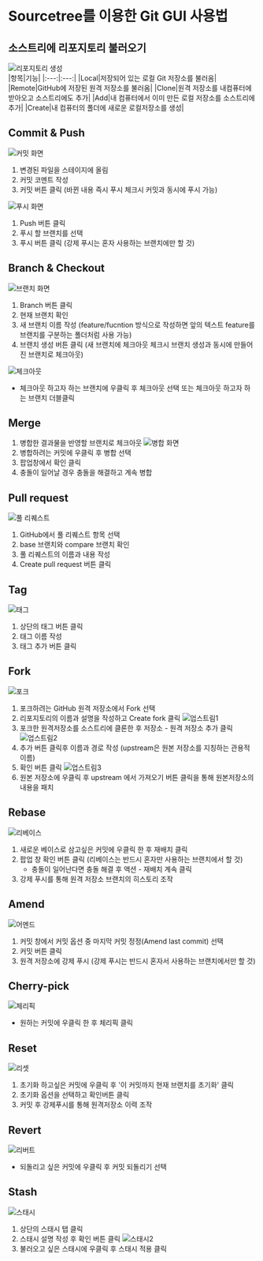 # Sourcetree를 이용한 Git GUI 사용법  
## 소스트리에 리포지토리 불러오기  
![리포지토리 생성](./image/make_repository.png)  
|항목|기능|
|:---:|:---:|
|Local|저장되어 있는 로컬 Git 저장소를 불러옴|
|Remote|GitHub에 저장된 원격 저장소를 불러옴|
|Clone|원격 저장소를 내컴퓨터에 받아오고 소스트리에도 추가|
|Add|내 컴퓨터에서 이미 만든 로컬 저장소를 소스트리에 추가|
|Create|내 컴퓨터의 폴더에 새로운 로컬저장소를 생성|    
## Commit & Push  
![커밋 화면](./image/commit.png)  
1. 변경된 파일을 스테이지에 올림
2. 커밋 코멘트 작성
3. 커밋 버튼 클릭 (바뀐 내용 즉시 푸시 체크시 커밋과 동시에 푸시 가능)  

![푸시 화면](./image/push.png) 
1. Push 버튼 클릭
2. 푸시 할 브랜치를 선택
3. 푸시 버튼 클릭 (강제 푸시는 혼자 사용하는 브랜치에만 할 것)  
## Branch & Checkout  
![브랜치 화면](./image/branch.png)  
1. Branch 버튼 클릭
2. 현재 브랜치 확인
3. 새 브랜치 이름 작성 (feature/fucntion 방식으로 작성하면 앞의 텍스트 feature를 브랜치를 구분하는 폴더처럼 사용 가능)
4. 브랜치 생성 버튼 클릭 (새 브랜치에 체크아웃 체크시 브랜치 생성과 동시에 만들어진 브랜치로 체크아웃)  

![체크아웃](./image/checkout.png)
- 체크아웃 하고자 하는 브랜치에 우클릭 후 체크아웃 선택 또는 체크아웃 하고자 하는 브랜치 더블클릭  
## Merge  
1. 병합한 결과물을 반영할 브랜치로 체크아웃
![병합 화면](./image/merge.png)
2. 병합하려는 커밋에 우클릭 후 병합 선택
3. 팝업창에서 확인 클릭
4. 충돌이 일어날 경우 충돌을 해결하고 계속 병합  
## Pull request  
![풀 리퀘스트](./image/pull_request.png)  
1. GitHub에서 풀 리퀘스트 항목 선택
2. base 브랜치와 compare 브랜치 확인
3. 풀 리퀘스트의 이름과 내용 작성
4. Create pull request 버튼 클릭  
## Tag  
![태그](./image/tag.png)  
1. 상단의 태그 버튼 클릭
2. 태그 이름 작성
3. 태그 추가 버튼 클릭  
## Fork  
![포크](./image/fork.png)  
1. 포크하려는 GitHub 원격 저장소에서 Fork 선택
2. 리포지토리의 이름과 설명을 작성하고 Create fork 클릭
![업스트림1](./image/upstream1.png)
3. 포크한 원격저장소를 소스트리에 클론한 후 저장소 - 원격 저장소 추가 클릭
![업스트림2](./image/upstream2.png)
4. 추가 버튼 클릭후 이름과 경로 작성 (upstream은 원본 저장소를 지칭하는 관용적 이름)
5. 확인 버튼 클릭
![업스트림3](./image/upstream3.png)
6. 원본 저장소에 우클릭 후 upstream 에서 가져오기 버튼 클릭을 통해 원본저장소의 내용을 패치  
## Rebase  
![리베이스](./image/rebase.png)  
1. 새로운 베이스로 삼고싶은 커밋에 우클릭 한 후 재배치 클릭
2. 팝업 창 확인 버튼 클릭 (리베이스는 반드시 혼자만 사용하는 브랜치에서 할 것)
    - 충돌이 일어난다면 충돌 해결 후 액션 - 재배치 계속 클릭
3. 강제 푸시를 통해 원격 저장소 브랜치의 히스토리 조작  
## Amend
![어멘드](./image/amend.png)  
1. 커밋 창에서 커밋 옵션 중 마지막 커밋 정정(Amend last commit) 선택
2. 커밋 버튼 클릭
3. 원격 저장소에 강제 푸시 (강제 푸시는 반드시 혼자서 사용하는 브랜치에서만 할 것)  
## Cherry-pick  
![체리픽](./image/cherrypick.png)
- 원하는 커밋에 우클릭 한 후 체리픽 클릭  
## Reset  
![리셋](./image/reset.png)
1. 초기화 하고싶은 커밋에 우클릭 후 '이 커밋까지 현재 브랜치를 초기화' 클릭
2. 초기화 옵션을 선택하고 확인버튼 클릭  
3. 커밋 후 강제푸시를 통해 원격저장소 이력 조작  
## Revert  
![리버트](./image/revert.png)  
- 되돌리고 싶은 커밋에 우클릭 후 커밋 되돌리기 선택  
## Stash  
![스태시](./image/stash.png)  
1. 상단의 스태시 탭 클릭
2. 스태시 설명 작성 후 확인 버튼 클릭
![스태시2](./image/stash2.png)
3. 불러오고 싶은 스태시에 우클릭 후 스태시 적용 클릭